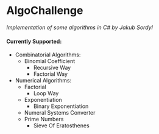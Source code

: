 # AlgoChallenge
*Implementation of some algorithms in C# by Jakub Sordyl*

#### Currently Supported:
* Combinatorial Algorithms:
  * Binomial Coefficient
    * Recursive Way
    * Factorial Way
* Numerical Algorithms:
  * Factorial
    * Loop Way
  * Exponentiation
    * Binary Exponentiation
  * Numeral Systems Converter
  * Prime Numbers
    * Sieve Of Eratosthenes

